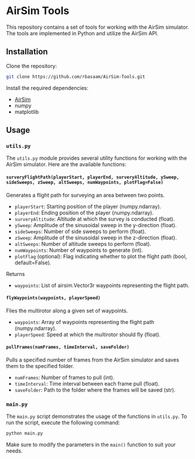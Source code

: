 # AirSim Tools

This repository contains a set of tools for working with the AirSim simulator. The tools are implemented in Python and utilize the AirSim API.

## Installation

Clone the repository:

```bash
git clone https://github.com/rbasaam/AirSim-Tools.git
```

Install the required dependencies:

- [AirSim](https://github.com/AVL-TMU/UnrealEngine-AirSim-PX4.git)
- numpy
- matplotlib

## Usage

### `utils.py`

The `utils.py` module provides several utility functions for working with the AirSim simulator. Here are the available functions:

#### `surveryFlightPath(playerStart, playerEnd, surveryAltitude, ySweep, sideSweeps, zSweep, altSweeps, numWaypoints, plotFlag=False)`

Generates a flight path for surveying an area between two points.

- `playerStart`: Starting position of the player (numpy.ndarray).
- `playerEnd`: Ending position of the player (numpy.ndarray).
- `surveryAltitude`: Altitude at which the survey is conducted (float).
- `ySweep`: Amplitude of the sinusoidal sweep in the y-direction (float).
- `sideSweeps`: Number of side sweeps to perform (float).
- `zSweep`: Amplitude of the sinusoidal sweep in the z-direction (float).
- `altSweeps`: Number of altitude sweeps to perform (float).
- `numWaypoints`: Number of waypoints to generate (int).
- `plotFlag` (optional): Flag indicating whether to plot the flight path (bool, default=False).

Returns

- `waypoints`: List of airsim.Vector3r waypoints representing the flight path.

#### `flyWaypoints(waypoints, playerSpeed)`

Flies the multirotor along a given set of waypoints.

- `waypoints`: Array of waypoints representing the flight path (numpy.ndarray).
- `playerSpeed`: Speed at which the multirotor should fly (float).

#### `pullFrames(numFrames, timeInterval, saveFolder)`

Pulls a specified number of frames from the AirSim simulator and saves them to the specified folder.

- `numFrames`: Number of frames to pull (int).
- `timeInterval`: Time interval between each frame pull (float).
- `saveFolder`: Path to the folder where the frames will be saved (str).

### `main.py`

The `main.py` script demonstrates the usage of the functions in `utils.py`. To run the script, execute the following command:

```bash
python main.py
```

Make sure to modify the parameters in the `main()` function to suit your needs.
